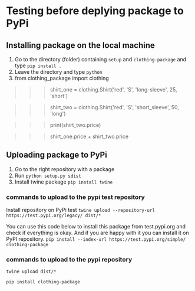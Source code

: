 # Testing before deplying package to PyPi

## Installing package on the local machine

1) Go to the directory (folder) containing `setup` and `clothing-package` and type `pip install .`
2) Leave the directory and type `python`
3) from clothing_package import clothing

>>> shirt_one = clothing.Shirt('red', 'S', 'long-sleeve', 25, 'short')

>>> shirt_two = clothing.Shirt('red', 'S', 'short_sleeve', 50, 'long')

>>> print(shirt_two.price)

>>> shirt_one.price + shirt_two.price

## Uploading package to PyPi

1) Go to the right repository with a package
2) Run `python setup.py sdist`
3) Install twine package `pip install twine`

### commands to upload to the pypi test repository

Install repository on PyPi test
`twine upload --repository-url https://test.pypi.org/legacy/ dist/*`

You can use this code below to install this package from test.pypi.org and check if everything is okay. And if you are happy with it you can install it on PyPI repository.
`pip install --index-url https://test.pypi.org/simple/ clothing-package`

### commands to upload to the pypi repository

`twine upload dist/*`

`pip install clothing-package`
